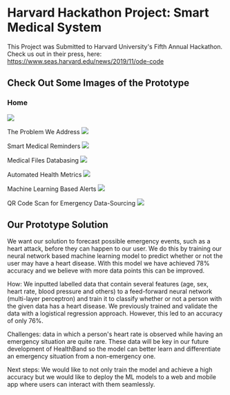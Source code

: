 # Harvard Hackathon Project: Smart Medical System
This Project was Submitted to Harvard University's Fifth Annual Hackathon. Check us out in their press, here:
https://www.seas.harvard.edu/news/2019/11/ode-code


## Check Out Some Images of the Prototype
### Home
<img src="https://github.com/rishabhstha/Smart-Medical-Alert/blob/master/HackHarvard_Images/1%20Home.png" />


The Problem We Address
<img src="https://github.com/rishabhstha/Smart-Medical-Alert/blob/master/HackHarvard_Images/2%20Problem.png" />

Smart Medical Reminders
<img src="https://github.com/rishabhstha/Smart-Medical-Alert/blob/master/HackHarvard_Images/3%20Smart%20Reminders.png" />

Medical Files Databasing
<img src="https://github.com/rishabhstha/Smart-Medical-Alert/blob/master/HackHarvard_Images/4%20Medical%20Files%20Database.png" />

Automated Health Metrics
<img src="https://github.com/rishabhstha/Smart-Medical-Alert/blob/master/HackHarvard_Images/5%20Health%20Metrics.png" />

Machine Learning Based Alerts
<img src="https://github.com/rishabhstha/Smart-Medical-Alert/blob/master/HackHarvard_Images/6%20ML%20Alerts.png" />

QR Code Scan for Emergency Data-Sourcing
<img src="https://github.com/rishabhstha/Smart-Medical-Alert/blob/master/HackHarvard_Images/7%20QR%20Code.png" />


## Our Prototype Solution
We want our solution to forecast possible emergency events, such as a heart attack, before they can happen to our user. We do this by training our neural network based machine learning model to predict whether or not the user may have a heart disease. With this model we have achieved 78% accuracy and we believe with more data points this can be improved. 

How: We inputted labelled data that contain several features (age, sex, heart rate, blood pressure and others) to a feed-forward neural network (multi-layer perceptron) and train it to classify whether or not a person with the given data has a heart disease. We previously trained and validate the data with a logistical regression approach. However, this led to an accuracy of only 76%. 

Challenges: data in which a person's heart rate is observed while having an emergency situation are quite rare. These data will be key in our future development of HealthBand so the model can better learn and differentiate an emergency situation from a non-emergency one.

Next steps: We would like to not only train the model and achieve a high accuracy but we would like to deploy the ML models to a web and mobile app where users can interact with them seamlessly.
